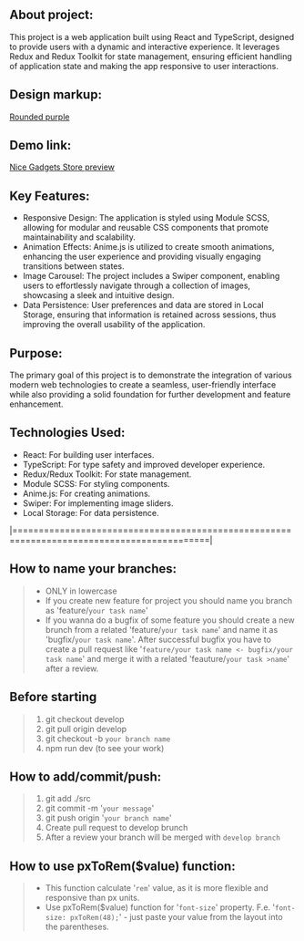 ## About project:
This project is a web application built using React and TypeScript, designed to provide users with a dynamic and interactive experience. It leverages Redux and Redux Toolkit for state management, ensuring efficient handling of application state and making the app responsive to user interactions.

## Design markup:
[Rounded purple](https://www.figma.com/design/xMK2Dy0mfBbJJSNctmOuLW/Phone-catalog-(V2)-Rounded-Style-1?node-id=0-1&node-type=canvas)

## Demo link:
[Nice Gadgets Store preview](https://fs-jun24-team-3.github.io/React.ts-GroupProject/)

## Key Features:
- Responsive Design: The application is styled using Module SCSS, allowing for modular and reusable CSS components that promote maintainability and scalability.
- Animation Effects: Anime.js is utilized to create smooth animations, enhancing the user experience and providing visually engaging transitions between states.
- Image Carousel: The project includes a Swiper component, enabling users to effortlessly navigate through a collection of images, showcasing a sleek and intuitive design.
- Data Persistence: User preferences and data are stored in Local Storage, ensuring that information is retained across sessions, thus improving the overall usability of the application.

## Purpose:
The primary goal of this project is to demonstrate the integration of various modern web technologies to create a seamless, user-friendly interface while also providing a solid foundation for further development and feature enhancement.

## Technologies Used:
- React: For building user interfaces.
- TypeScript: For type safety and improved developer experience.
- Redux/Redux Toolkit: For state management.
- Module SCSS: For styling components.
- Anime.js: For creating animations.
- Swiper: For implementing image sliders.
- Local Storage: For data persistence.

|===========================================================================================|

## How to name your branches:

> - ONLY in lowercase
> - If you create new feature for project you should name you branch as 'feature/`your task name`'
> - If you wanna do a bugfix of some feature you should create a new brunch from a related 'feature/`your task name`' and name it as 'bugfix/`your task name`'.
>   After successful bugfix you have to create a pull request like '`feature/your task name <- bugfix/your task name`' and merge it with a related 'feauture/`your task >name`' after a review.

## Before starting

> 1.  git checkout develop
> 2.  git pull origin develop
> 3.  git checkout -b `your branch name`
> 4.  npm run dev (to see your work)

## How to add/commit/push:

> 1.  git add ./src
> 2.  git commit -m '`your message`'
> 3.  git push origin '`your branch name`'
> 4.  Create pull request to develop brunch
> 5.  After a review your branch will be merged with `develop branch`

## How to use pxToRem($value) function:

> - This function calculate '`rem`' value, as it is more flexible and responsive than px units.
> - Use pxToRem($value) function for '`font-size`' property. F.e. '`font-size: pxToRem(48);`' - just paste your value from the layout into the parentheses.
